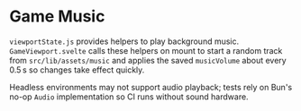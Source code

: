 # Game Music

`viewportState.js` provides helpers to play background music. 
`GameViewport.svelte` calls these helpers on mount to start a random
track from `src/lib/assets/music` and applies the saved 
`musicVolume` about every 0.5 s so changes take effect quickly.

Headless environments may not support audio playback; tests rely on Bun's no-op `Audio`
implementation so CI runs without sound hardware.
